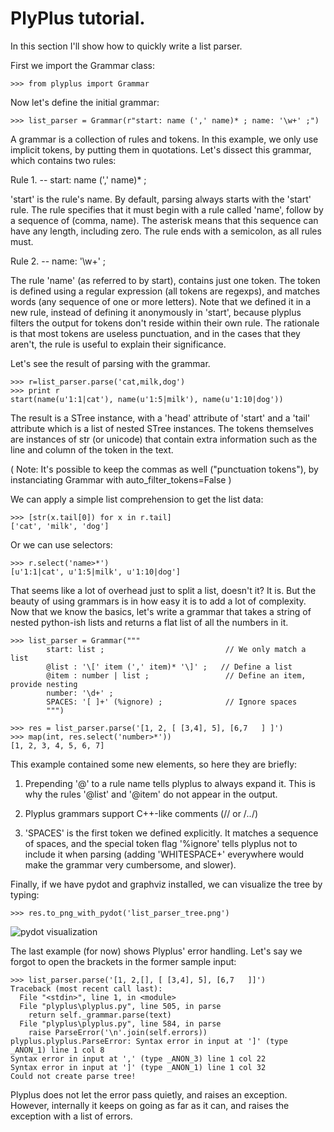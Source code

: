 # PlyPlus tutorial.

In this section I'll show how to quickly write a list parser.

First we import the Grammar class:

    >>> from plyplus import Grammar

Now let's define the initial grammar:

    >>> list_parser = Grammar(r"start: name (',' name)* ; name: '\w+' ;")

A grammar is a collection of rules and tokens. In this example, we only use implicit tokens, by putting them in quotations. Let's dissect this grammar, which contains two rules:

Rule 1. --  start: name (',' name)\* ;

'start' is the rule's name. By default, parsing always starts with the 'start' rule.
The rule specifies that it must begin with a rule called 'name', follow by a sequence of (comma, name). The asterisk means that this sequence can have any length, including zero. The rule ends with a semicolon, as all rules must.

Rule 2. -- name: '\w+' ;

The rule 'name' (as referred to by start), contains just one token. The token is defined using a regular expression (all tokens are regexps), and matches words (any sequence of one or more letters). Note that we defined it in a new rule, instead of defining it anonymously in 'start', because plyplus filters the output for tokens don't reside within their own rule. The rationale is that most tokens are useless punctuation, and in the cases that they aren't, the rule is useful to explain their significance.

Let's see the result of parsing with the grammar.

    >>> r=list_parser.parse('cat,milk,dog')
    >>> print r
    start(name(u'1:1|cat'), name(u'1:5|milk'), name(u'1:10|dog'))

The result is a STree instance, with a 'head' attribute of 'start' and a 'tail' attribute which is a list of nested STree instances. The tokens themselves are instances of str (or unicode) that contain extra information such as the line and column of the token in the text.

( Note: It's possible to keep the commas as well ("punctuation tokens"), by instanciating Grammar with auto\_filter\_tokens=False )

We can apply a simple list comprehension to get the list data:

    >>> [str(x.tail[0]) for x in r.tail]
    ['cat', 'milk', 'dog']

Or we can use selectors:

    >>> r.select('name>*')
    [u'1:1|cat', u'1:5|milk', u'1:10|dog']


That seems like a lot of overhead just to split a list, doesn't it? It is. But the beauty of using grammars is in how easy it is to add a lot of complexity. Now that we know the basics, let's write a grammar that takes a string of nested python-ish lists and returns a flat list of all the numbers in it.

    >>> list_parser = Grammar("""
            start: list ;                           // We only match a list
            @list : '\[' item (',' item)* '\]' ;   // Define a list
            @item : number | list ;                 // Define an item, provide nesting
            number: '\d+' ;
            SPACES: '[ ]+' (%ignore) ;              // Ignore spaces
            """)

    >>> res = list_parser.parse('[1, 2, [ [3,4], 5], [6,7   ] ]')
    >>> map(int, res.select('number>*'))
    [1, 2, 3, 4, 5, 6, 7]

This example contained some new elements, so here they are briefly:

1. Prepending '@' to a rule name tells plyplus to always expand it. This is why the rules '@list' and '@item' do not appear in the output.

2. Plyplus grammars support C++-like comments (// or /*..*/)

3. 'SPACES' is the first token we defined explicitly. It matches a sequence of spaces, and the special token flag '%ignore' tells plyplus not to include it when parsing (adding 'WHITESPACE+' everywhere would make the grammar very cumbersome, and slower).

Finally, if we have pydot and graphviz installed, we can visualize the tree by typing:

    >>> res.to_png_with_pydot('list_parser_tree.png')

![pydot visualization](https://raw.github.com/erezsh/plyplus/master/docs/list_parser_tree.png "pydot visualization")

The last example (for now) shows Plyplus' error handling. Let's say we forgot to open the brackets in the former sample input:

    >>> list_parser.parse('[1, 2,[], [ [3,4], 5], [6,7   ]]')
    Traceback (most recent call last):
      File "<stdin>", line 1, in <module>
      File "plyplus\plyplus.py", line 505, in parse
        return self._grammar.parse(text)
      File "plyplus\plyplus.py", line 584, in parse
        raise ParseError('\n'.join(self.errors))
    plyplus.plyplus.ParseError: Syntax error in input at ']' (type _ANON_1) line 1 col 8
    Syntax error in input at ',' (type _ANON_3) line 1 col 22
    Syntax error in input at ']' (type _ANON_1) line 1 col 32
    Could not create parse tree!

Plyplus does not let the error pass quietly, and raises an exception. However, internally it keeps on going as far as it can, and raises the exception with a list of errors.


